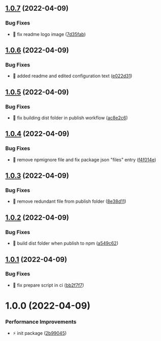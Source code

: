 ## [1.0.7](https://github.com/Vinyl-Depository/cz-vinyl/compare/v1.0.6...v1.0.7) (2022-04-09)


### Bug Fixes

* 🐞 fix readme logo image ([7d35fab](https://github.com/Vinyl-Depository/cz-vinyl/commit/7d35fabefe6da8ce758c4415f7f6005e5b071c0d))

## [1.0.6](https://github.com/Vinyl-Depository/cz-vinyl/compare/v1.0.5...v1.0.6) (2022-04-09)


### Bug Fixes

* 🐞 added readme and edited configuration text ([e022d31](https://github.com/Vinyl-Depository/cz-vinyl/commit/e022d316a2ec8b0ade066592b3c268b7901ff3ce))

## [1.0.5](https://github.com/Vinyl-Depository/cz-vinyl/compare/v1.0.4...v1.0.5) (2022-04-09)


### Bug Fixes

* 🐞 fix building dist folder in publish workflow ([ac8e2c6](https://github.com/Vinyl-Depository/cz-vinyl/commit/ac8e2c6b4df08530237a31323e418c398bc486da))

## [1.0.4](https://github.com/Vinyl-Depository/cz-vinyl/compare/v1.0.3...v1.0.4) (2022-04-09)


### Bug Fixes

* 🐞 remove npmignore file and fix package json "files" entry ([f4f014e](https://github.com/Vinyl-Depository/cz-vinyl/commit/f4f014ef9e785573278a5c45ae00f08c70050d1a))

## [1.0.3](https://github.com/Vinyl-Depository/cz-vinyl/compare/v1.0.2...v1.0.3) (2022-04-09)


### Bug Fixes

* 🐞 remove redundant file from publish folder ([8e38d11](https://github.com/Vinyl-Depository/cz-vinyl/commit/8e38d1143cab75a0987dd6c462e11c3b3530dac4))

## [1.0.2](https://github.com/Vinyl-Depository/cz-vinyl/compare/v1.0.1...v1.0.2) (2022-04-09)


### Bug Fixes

* 🐞 build dist folder when publish to npm ([a549c62](https://github.com/Vinyl-Depository/cz-vinyl/commit/a549c62dc74872faf853c2f90a5efde1375641ec))

## [1.0.1](https://github.com/Vinyl-Depository/cz-vinyl/compare/v1.0.0...v1.0.1) (2022-04-09)


### Bug Fixes

* 🐞 fix prepare script in ci ([bb2f7f7](https://github.com/Vinyl-Depository/cz-vinyl/commit/bb2f7f70f51c9ee5dfc04f8f9ef635e358ff42aa))

# 1.0.0 (2022-04-09)


### Performance Improvements

* ⚡ init package ([2b99045](https://github.com/Vinyl-Depository/cz-vinyl/commit/2b990459e3f3e71f2d59613647136a8b84f2524f))

